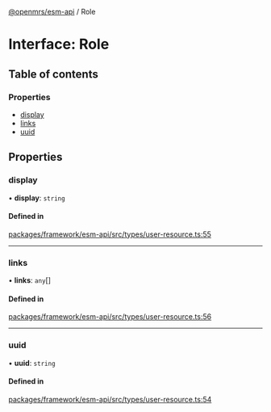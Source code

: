 [@openmrs/esm-api](../API.md) / Role

# Interface: Role

## Table of contents

### Properties

- [display](Role.md#display)
- [links](Role.md#links)
- [uuid](Role.md#uuid)

## Properties

### display

• **display**: `string`

#### Defined in

[packages/framework/esm-api/src/types/user-resource.ts:55](https://github.com/openmrs/openmrs-esm-core/blob/master/packages/framework/esm-api/src/types/user-resource.ts#L55)

___

### links

• **links**: `any`[]

#### Defined in

[packages/framework/esm-api/src/types/user-resource.ts:56](https://github.com/openmrs/openmrs-esm-core/blob/master/packages/framework/esm-api/src/types/user-resource.ts#L56)

___

### uuid

• **uuid**: `string`

#### Defined in

[packages/framework/esm-api/src/types/user-resource.ts:54](https://github.com/openmrs/openmrs-esm-core/blob/master/packages/framework/esm-api/src/types/user-resource.ts#L54)
